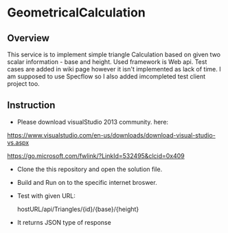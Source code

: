 # GeometricalCalculation 
## Overview
This service is to implement simple triangle Calculation based on given two scalar information - base and height. Used framework is Web api. Test cases are added in wiki page however it isn't implemented as lack of time. I am supposed to use Specflow so I also added imcompleted test client project too.

## Instruction
* Please download visualStudio 2013 community. here: 

 https://www.visualstudio.com/en-us/downloads/download-visual-studio-vs.aspx

 https://go.microsoft.com/fwlink/?LinkId=532495&clcid=0x409 
* Clone the this repository and open the solution file. 
* Build and Run on to the specific internet broswer.
* Test with given URL: 

  hostURL/api/Triangles/{id}/{base}/{height}
 
 * It returns JSON type of response
